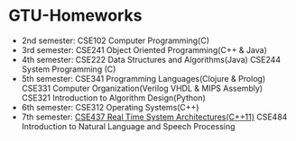 # GTU-Homeworks


* 2nd semester:
			CSE102 Computer Programming(C)
* 3rd semester:
			CSE241 Object Oriented Programming(C++ & Java)
* 4th semester:
			CSE222 Data Structures and Algorithms(Java)
			CSE244 System Programming (C)
* 5th semester:
			CSE341 Programming Languages(Clojure & Prolog)
			CSE331 Computer Organization(Verilog VHDL & MIPS Assembly)
			CSE321 Introduction to Algorithm Design(Python)
* 6th semester:
			CSE312 Operating Systems(C++)
* 7th semester:
			[CSE437 Real Time System Architectures(C++11)](CSE437_RealTimeSystemArchitectures/)
			CSE484 Introduction to Natural Language and Speech Processing